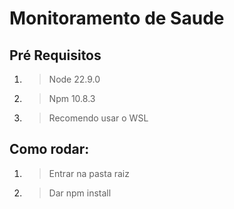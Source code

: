 # Monitoramento de Saude


## Pré Requisitos
1. > Node 22.9.0
2. > Npm 10.8.3
3. > Recomendo usar o WSL
## Como rodar: 
1. > Entrar na pasta raiz
2. > Dar npm install   
